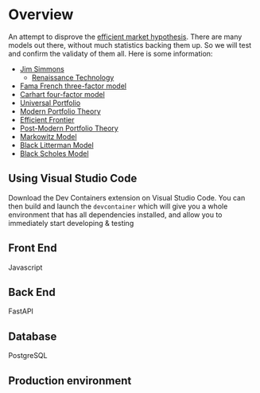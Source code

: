 # Overview

An attempt to disprove the [efficient market hypothesis](https://en.wikipedia.org/wiki/Efficient-market_hypothesis). There are many models out there, without much statistics backing them up. So we will test and confirm the validaty of them all. Here is some information:

* [Jim Simmons](https://en.wikipedia.org/wiki/Jim_Simons_(mathematician))
  * [Renaissance Technology](https://en.wikipedia.org/wiki/Renaissance_Technologies#Medallion_Fund)
* [Fama French three-factor model](https://en.wikipedia.org/wiki/Fama%E2%80%93French_three-factor_model) 
* [Carhart four-factor model](https://en.wikipedia.org/wiki/Carhart_four-factor_model)
* [Universal Portfolio](https://isl.stanford.edu/~cover/papers/paper93.pdf)
* [Modern Portfolio Theory](https://en.wikipedia.org/wiki/Modern_portfolio_theory)
* [Efficient Frontier](https://en.wikipedia.org/wiki/Efficient_frontier)
* [Post-Modern Portfolio Theory](https://en.wikipedia.org/wiki/Post-modern_portfolio_theory)
* [Markowitz Model](https://en.wikipedia.org/wiki/Markowitz_model)
* [Black Litterman Model](https://en.wikipedia.org/wiki/Black%E2%80%93Litterman_model)
* [Black Scholes Model](https://en.wikipedia.org/wiki/Black%E2%80%93Scholes_model)

## Using Visual Studio Code
Download the Dev Containers extension on Visual Studio Code. You can then build and launch the `devcontainer` which will give you a whole environment that has all dependencies installed, and allow you to immediately start developing & testing

## Front End
Javascript

## Back End
FastAPI

## Database
PostgreSQL

## Production environment
